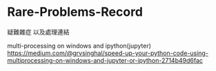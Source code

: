 # Rare-Problems-Record
疑難雜症 以及處理連結

multi-processing on windows and ipython(jupyter)
https://medium.com/@grvsinghal/speed-up-your-python-code-using-multiprocessing-on-windows-and-jupyter-or-ipython-2714b49d6fac

